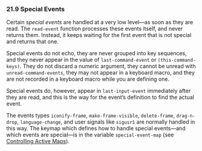 

### 21.9 Special Events

Certain *special events* are handled at a very low level—as soon as they are read. The `read-event` function processes these events itself, and never returns them. Instead, it keeps waiting for the first event that is not special and returns that one.

Special events do not echo, they are never grouped into key sequences, and they never appear in the value of `last-command-event` or `(this-command-keys)`. They do not discard a numeric argument, they cannot be unread with `unread-command-events`, they may not appear in a keyboard macro, and they are not recorded in a keyboard macro while you are defining one.

Special events do, however, appear in `last-input-event` immediately after they are read, and this is the way for the event’s definition to find the actual event.

The events types `iconify-frame`, `make-frame-visible`, `delete-frame`, `drag-n-drop`, `language-change`, and user signals like `sigusr1` are normally handled in this way. The keymap which defines how to handle special events—and which events are special—is in the variable `special-event-map` (see [Controlling Active Maps](Controlling-Active-Maps.html)).
